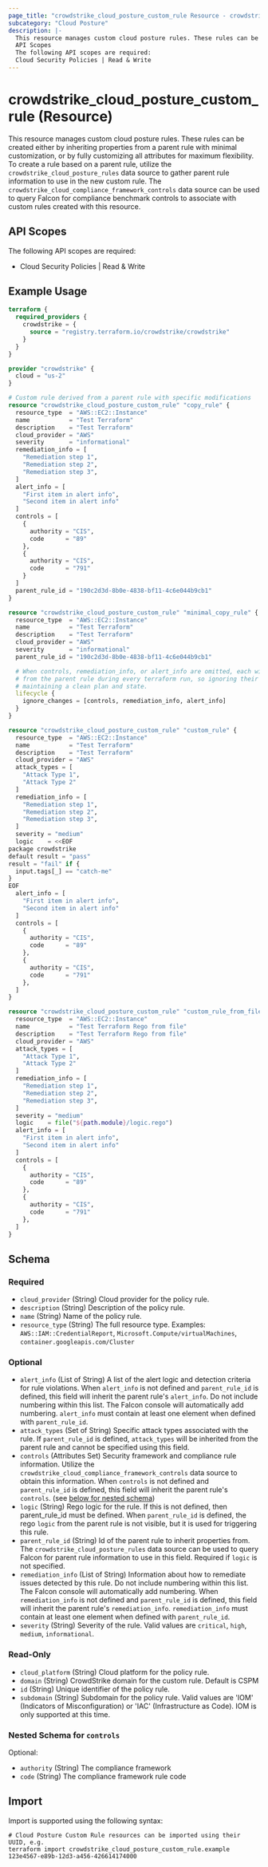 ```yaml
---
page_title: "crowdstrike_cloud_posture_custom_rule Resource - crowdstrike"
subcategory: "Cloud Posture"
description: |-
  This resource manages custom cloud posture rules. These rules can be created either by inheriting properties from a parent rule with minimal customization, or by fully customizing all attributes for maximum flexibility. To create a rule based on a parent rule, utilize the crowdstrike_cloud_posture_rules data source to gather parent rule information to use in the new custom rule. The crowdstrike_cloud_compliance_framework_controls data source can be used to query Falcon for compliance benchmark controls to associate with custom rules created with this resource.
  API Scopes
  The following API scopes are required:
  Cloud Security Policies | Read & Write
---
```


# crowdstrike_cloud_posture_custom_rule (Resource)

This resource manages custom cloud posture rules. These rules can be created either by inheriting properties from a parent rule with minimal customization, or by fully customizing all attributes for maximum flexibility. To create a rule based on a parent rule, utilize the `crowdstrike_cloud_posture_rules` data source to gather parent rule information to use in the new custom rule. The `crowdstrike_cloud_compliance_framework_controls` data source can be used to query Falcon for compliance benchmark controls to associate with custom rules created with this resource. 

## API Scopes

The following API scopes are required:

- Cloud Security Policies | Read & Write


## Example Usage

```terraform
terraform {
  required_providers {
    crowdstrike = {
      source = "registry.terraform.io/crowdstrike/crowdstrike"
    }
  }
}

provider "crowdstrike" {
  cloud = "us-2"
}

# Custom rule derived from a parent rule with specific modifications
resource "crowdstrike_cloud_posture_custom_rule" "copy_rule" {
  resource_type  = "AWS::EC2::Instance"
  name           = "Test Terraform"
  description    = "Test Terraform"
  cloud_provider = "AWS"
  severity       = "informational"
  remediation_info = [
    "Remediation step 1",
    "Remediation step 2",
    "Remediation step 3",
  ]
  alert_info = [
    "First item in alert info",
    "Second item in alert info"
  ]
  controls = [
    {
      authority = "CIS",
      code      = "89"
    },
    {
      authority = "CIS",
      code      = "791"
    }
  ]
  parent_rule_id = "190c2d3d-8b0e-4838-bf11-4c6e044b9cb1"
}

resource "crowdstrike_cloud_posture_custom_rule" "minimal_copy_rule" {
  resource_type  = "AWS::EC2::Instance"
  name           = "Test Terraform"
  description    = "Test Terraform"
  cloud_provider = "AWS"
  severity       = "informational"
  parent_rule_id = "190c2d3d-8b0e-4838-bf11-4c6e044b9cb1"

  # When controls, remediation_info, or alert_info are omitted, each will be defined
  # from the parent rule during every terraform run, so ignoring their changes may help with
  # maintaining a clean plan and state.
  lifecycle {
    ignore_changes = [controls, remediation_info, alert_info]
  }
}

resource "crowdstrike_cloud_posture_custom_rule" "custom_rule" {
  resource_type  = "AWS::EC2::Instance"
  name           = "Test Terraform"
  description    = "Test Terraform"
  cloud_provider = "AWS"
  attack_types = [
    "Attack Type 1",
    "Attack Type 2"
  ]
  remediation_info = [
    "Remediation step 1",
    "Remediation step 2",
    "Remediation step 3",
  ]
  severity = "medium"
  logic    = <<EOF
package crowdstrike
default result = "pass"
result = "fail" if {
  input.tags[_] == "catch-me"
}
EOF
  alert_info = [
    "First item in alert info",
    "Second item in alert info"
  ]
  controls = [
    {
      authority = "CIS",
      code      = "89"
    },
    {
      authority = "CIS",
      code      = "791"
    },
  ]
}

resource "crowdstrike_cloud_posture_custom_rule" "custom_rule_from_file" {
  resource_type  = "AWS::EC2::Instance"
  name           = "Test Terraform Rego from file"
  description    = "Test Terraform Rego from file"
  cloud_provider = "AWS"
  attack_types = [
    "Attack Type 1",
    "Attack Type 2"
  ]
  remediation_info = [
    "Remediation step 1",
    "Remediation step 2",
    "Remediation step 3",
  ]
  severity = "medium"
  logic    = file("${path.module}/logic.rego")
  alert_info = [
    "First item in alert info",
    "Second item in alert info"
  ]
  controls = [
    {
      authority = "CIS",
      code      = "89"
    },
    {
      authority = "CIS",
      code      = "791"
    },
  ]
}
```

<!-- schema generated by tfplugindocs -->
## Schema

### Required

- `cloud_provider` (String) Cloud provider for the policy rule.
- `description` (String) Description of the policy rule.
- `name` (String) Name of the policy rule.
- `resource_type` (String) The full resource type. Examples: `AWS::IAM::CredentialReport`, `Microsoft.Compute/virtualMachines`, `container.googleapis.com/Cluster`

### Optional

- `alert_info` (List of String) A list of the alert logic and detection criteria for rule violations. When `alert_info` is not defined and `parent_rule_id` is defined, this field will inherit the parent rule's `alert_info`. Do not include numbering within this list. The Falcon console will automatically add numbering. `alert_info` must contain at least one element when defined with `parent_rule_id`.
- `attack_types` (Set of String) Specific attack types associated with the rule. If `parent_rule_id` is defined, `attack_types` will be inherited from the parent rule and cannot be specified using this field.
- `controls` (Attributes Set) Security framework and compliance rule information. Utilize the `crowdstrike_cloud_compliance_framework_controls` data source to obtain this information. When `controls` is not defined and `parent_rule_id` is defined, this field will inherit the parent rule's `controls`. (see [below for nested schema](#nestedatt--controls))
- `logic` (String) Rego logic for the rule. If this is not defined, then parent_rule_id must be defined. When `parent_rule_id` is defined, the rego `logic` from the parent rule is not visible, but it is used for triggering this rule.
- `parent_rule_id` (String) Id of the parent rule to inherit properties from. The `crowdstrike_cloud_posture_rules` data source can be used to query Falcon for parent rule information to use in this field. Required if `logic` is not specified.
- `remediation_info` (List of String) Information about how to remediate issues detected by this rule. Do not include numbering within this list. The Falcon console will automatically add numbering. When `remediation_info` is not defined and `parent_rule_id` is defined, this field will inherit the parent rule's `remediation_info`. `remediation_info` must contain at least one element when defined with `parent_rule_id`.
- `severity` (String) Severity of the rule. Valid values are `critical`, `high`, `medium`, `informational`.

### Read-Only

- `cloud_platform` (String) Cloud platform for the policy rule.
- `domain` (String) CrowdStrike domain for the custom rule. Default is CSPM
- `id` (String) Unique identifier of the policy rule.
- `subdomain` (String) Subdomain for the policy rule. Valid values are 'IOM' (Indicators of Misconfiguration) or 'IAC' (Infrastructure as Code). IOM is only supported at this time.

<a id="nestedatt--controls"></a>
### Nested Schema for `controls`

Optional:

- `authority` (String) The compliance framework
- `code` (String) The compliance framework rule code

## Import

Import is supported using the following syntax:

```shell
# Cloud Posture Custom Rule resources can be imported using their UUID, e.g.
terraform import crowdstrike_cloud_posture_custom_rule.example 123e4567-e89b-12d3-a456-426614174000
```
